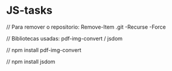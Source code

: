 # JS-tasks
//  Para remover o repositorio: Remove-Item .git -Recurse -Force

//  Bibliotecas usadas: pdf-img-convert / jsdom

//  npm install pdf-img-convert

//  npm install jsdom
